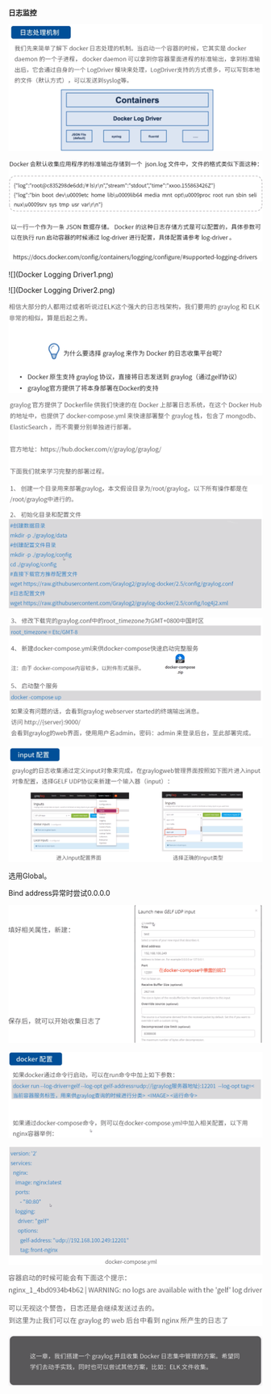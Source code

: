 **日志监控**



![](Docker日志1.png)



![](Docker日志2.png)



![](Docker Logging Driver1.png)



![](Docker Logging Driver2.png)



![](Graylog.png)



![](Graylog部署1.png)



![](Graylog部署2.png)



![](Graylog部署3.png)



![](Graylog系统配置1.png)



选用Global。

Bind address异常时尝试0.0.0.0

![](Graylog系统配置2.png)



![](Graylog系统配置3.png)



![](Graylog系统配置4.png)



![](Graylog系统配置5.png)



![](结语.png)


